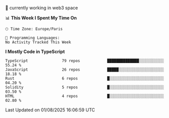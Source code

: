 🔭 currently working in web3 space

<!--START_SECTION:waka-->
📊 **This Week I Spent My Time On** 

```text
🕑︎ Time Zone: Europe/Paris

💬 Programming Languages: 
No Activity Tracked This Week
```

**I Mostly Code in TypeScript** 

```text
TypeScript               79 repos            ██████████████░░░░░░░░░░░   55.24 % 
JavaScript               26 repos            █████░░░░░░░░░░░░░░░░░░░░   18.18 % 
Rust                     6 repos             █░░░░░░░░░░░░░░░░░░░░░░░░   04.20 % 
Solidity                 5 repos             █░░░░░░░░░░░░░░░░░░░░░░░░   03.50 % 
HTML                     4 repos             █░░░░░░░░░░░░░░░░░░░░░░░░   02.80 % 
```




 Last Updated on 01/08/2025 16:06:59 UTC
<!--END_SECTION:waka-->
